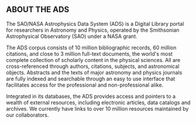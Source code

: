 ## ABOUT THE ADS

The SAO/NASA Astrophysics Data System (ADS) is a Digital Library portal for researchers in Astronomy and Physics, operated by the Smithsonian Astrophysical Observatory (SAO) under a NASA grant.

The ADS corpus consists of 10 million bibliographic records, 60 million citations, and close to 3 million full-text documents, the world's most complete collection of scholarly content in the physical sciences. All are cross-referenced through authors, citations, subjects, and astronomical objects.  Abstracts and the texts of major astronomy and physics journals are fully indexed and searchable through an easy to use interface that facilitates access for the professional and non-professional alike.

Integrated in its databases, the ADS provides access and pointers to a wealth of external resources, including electronic articles, data catalogs and archives. We currently have links to over 10 million resources maintained by our collaborators.

